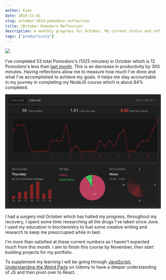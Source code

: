 ```yaml
---
author: Kien
date: 2019-11-01
slug: october-2019-pomodoro-reflection
title: 🍅October Pomodoro Reflection
description: A monthly progress for October. My current status and reflection on my productivity, goals and achievements.
tags: ["productivity"]
---
```


![](https://images.unsplash.com/photo-1474591424615-7fe467c7fac9?ixlib=rb-1.2.1&ixid=eyJhcHBfaWQiOjEyMDd9&auto=format&fit=crop&w=1267&q=80)

I’ve completed 53 total Pomodoro's (1325 minutes) in October which is 12 Pomodoro's less than [last month](/055-september-2019-pomodoro/). This is an decrease in productivity by 300 minutes. Having reflections allow me to measure how much I’ve done and what I’ve accomplished to achieve my goals. It helps me stay accountable in my journey in completing my NodeJS course which is about 84% completed.

![](./pomotodooct2019.png)

I had a surgery mid October which has halted my progress, throughout my recovery, I spent some time researching all the drugs I've taken since June. I used my education in biochemistry to fuel some creative writing and research to keep me preoccupied while in bed.

I'm more than satisfied at these current numbers as I haven't expected much from this month. I aim to finish this course by November, then start building projects for my portfolio.

To supplement my learning I will be going through <a href='https://www.udemy.com/course/understand-javascript/' target="_target">JavaScript: Understanding the Weird Parts</a> on Udemy to have a deeper understanding of JS and then pivot over to React.
